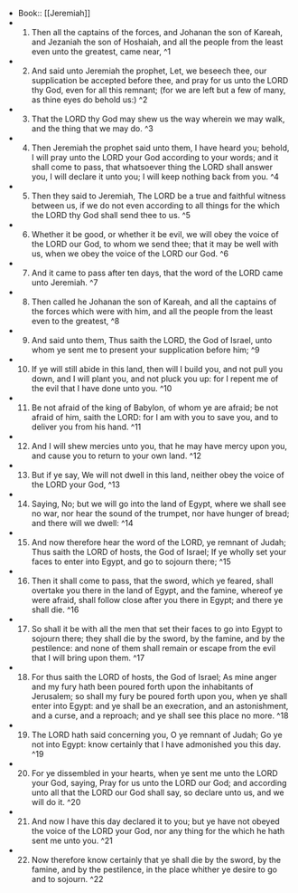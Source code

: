 - Book:: [[Jeremiah]]
- 1. Then all the captains of the forces, and Johanan the son of Kareah, and Jezaniah the son of Hoshaiah, and all the people from the least even unto the greatest, came near, ^1
- 2. And said unto Jeremiah the prophet, Let, we beseech thee, our supplication be accepted before thee, and pray for us unto the LORD thy God, even for all this remnant; (for we are left but a few of many, as thine eyes do behold us:) ^2
- 3. That the LORD thy God may shew us the way wherein we may walk, and the thing that we may do. ^3
- 4. Then Jeremiah the prophet said unto them, I have heard you; behold, I will pray unto the LORD your God according to your words; and it shall come to pass, that whatsoever thing the LORD shall answer you, I will declare it unto you; I will keep nothing back from you. ^4
- 5. Then they said to Jeremiah, The LORD be a true and faithful witness between us, if we do not even according to all things for the which the LORD thy God shall send thee to us. ^5
- 6. Whether it be good, or whether it be evil, we will obey the voice of the LORD our God, to whom we send thee; that it may be well with us, when we obey the voice of the LORD our God. ^6
- 7. And it came to pass after ten days, that the word of the LORD came unto Jeremiah. ^7
- 8. Then called he Johanan the son of Kareah, and all the captains of the forces which were with him, and all the people from the least even to the greatest, ^8
- 9. And said unto them, Thus saith the LORD, the God of Israel, unto whom ye sent me to present your supplication before him; ^9
- 10. If ye will still abide in this land, then will I build you, and not pull you down, and I will plant you, and not pluck you up: for I repent me of the evil that I have done unto you. ^10
- 11. Be not afraid of the king of Babylon, of whom ye are afraid; be not afraid of him, saith the LORD: for I am with you to save you, and to deliver you from his hand. ^11
- 12. And I will shew mercies unto you, that he may have mercy upon you, and cause you to return to your own land. ^12
- 13. But if ye say, We will not dwell in this land, neither obey the voice of the LORD your God, ^13
- 14. Saying, No; but we will go into the land of Egypt, where we shall see no war, nor hear the sound of the trumpet, nor have hunger of bread; and there will we dwell: ^14
- 15. And now therefore hear the word of the LORD, ye remnant of Judah; Thus saith the LORD of hosts, the God of Israel; If ye wholly set your faces to enter into Egypt, and go to sojourn there; ^15
- 16. Then it shall come to pass, that the sword, which ye feared, shall overtake you there in the land of Egypt, and the famine, whereof ye were afraid, shall follow close after you there in Egypt; and there ye shall die. ^16
- 17. So shall it be with all the men that set their faces to go into Egypt to sojourn there; they shall die by the sword, by the famine, and by the pestilence: and none of them shall remain or escape from the evil that I will bring upon them. ^17
- 18. For thus saith the LORD of hosts, the God of Israel; As mine anger and my fury hath been poured forth upon the inhabitants of Jerusalem; so shall my fury be poured forth upon you, when ye shall enter into Egypt: and ye shall be an execration, and an astonishment, and a curse, and a reproach; and ye shall see this place no more. ^18
- 19. The LORD hath said concerning you, O ye remnant of Judah; Go ye not into Egypt: know certainly that I have admonished you this day. ^19
- 20. For ye dissembled in your hearts, when ye sent me unto the LORD your God, saying, Pray for us unto the LORD our God; and according unto all that the LORD our God shall say, so declare unto us, and we will do it. ^20
- 21. And now I have this day declared it to you; but ye have not obeyed the voice of the LORD your God, nor any thing for the which he hath sent me unto you. ^21
- 22. Now therefore know certainly that ye shall die by the sword, by the famine, and by the pestilence, in the place whither ye desire to go and to sojourn. ^22
